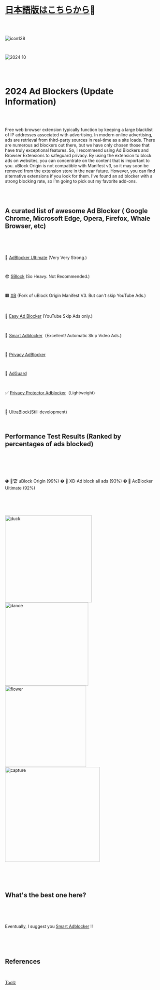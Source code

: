 <br>

<br>

# [日本語版はこちらから](https://github.com/feeloursoul/awesome-adblock/blob/main/README_jp.md)🔄

<br>

<br>

![icon128](https://github.com/user-attachments/assets/7c3acda9-8ffd-4913-a061-ec97ee509225)

<br>

![2024 10](https://github.com/user-attachments/assets/147bdba0-6d83-4ea0-bd3e-04fea4544c8c)

<br>

<br>

# 2024 Ad Blockers (Update Information)

<br>

<br>

Free web browser extension typically function by keeping a large blacklist of IP addresses associated with advertising. In modern online advertising, ads are retrieval from third-party sources in real-time as a site loads. There are numerous ad blockers out there, but we have only chosen those that have truly exceptional features. So, I recommend using Ad Blockers and Browser Extensions to safeguard privacy. By using the extension to block ads on websites, you can concentrate on the content that is important to you. uBlock Origin is not compatible with Manifest v3, so it may soon be removed from the extension store in the near future. However, you can find alternative extensions if you look for them. I've found an ad blocker with a strong blocking rate, so I'm going to pick out my favorite add-ons. 

<br>

<br>

## A curated list of awesome Ad Blocker ( Google Chrome, Microsoft Edge, Opera, Firefox, Whale Browser, etc)

<br>

<br>

<br>

🥈 [AdBlocker Ultimate](https://chromewebstore.google.com/detail/adblocker-ultimate/ohahllgiabjaoigichmmfljhkcfikeof) (Very Very Strong.)

<br>

😎 [SBlock](https://chromewebstore.google.com/detail/sblock-%E3%82%B9%E3%83%BC%E3%83%91%E3%83%BC%E5%BA%83%E5%91%8A%E3%83%96%E3%83%AD%E3%83%83%E3%82%AB%E3%83%BC/cmdgdghfledlbkbciggfjblphiafkcgg) (So Heavy. Not Recommended.)

<br>
 
🟫 [XB](https://chromewebstore.google.com/detail/xb-block-all-ads/hefagnpnacabcobofkfodcoiilmjbpkh) (Fork of uBlock Origin Manifest V3. But can't skip YouTube Ads.)

<br>

🎹 [Easy Ad Blocker](https://chromewebstore.google.com/detail/easy-ad-blocker/naffoicfphgmlgikpcmghdooejkboifd) (YouTube Skip Ads only.)

<br>

🥇 [Smart Adblocker](https://chromewebstore.google.com/detail/smart-adblocker/iojpcjjdfhlcbgjnpngcmaojmlokmeii)（Excellent! Automatic Skip Video Ads.)

<br>

🥉 [Privacy AdBlocker](https://microsoftedge.microsoft.com/addons/detail/privacy-adblocker-all-i/jefcaibefhfdmldbjhfhpokaeccigcca)

<br>

🔰   [AdGuard](https://chromewebstore.google.com/detail/adguard-%E5%BA%83%E5%91%8A%E3%83%96%E3%83%AD%E3%83%83%E3%82%AB%E3%83%BC/bgnkhhnnamicmpeenaelnjfhikgbkllg)

<br>

✅ [Privacy Protector Adblocker](https://microsoftedge.microsoft.com/addons/detail/privacy-protector-adblock/jmgbfafmchgbfolpdkdofglkcebkjjki)（Lightweight)

<br>

🌈 [UltraBlock](https://ultrablock.org/)(Still development)

<br>


 ## Performance Test Results (Ranked by percentages of ads blocked)

<br>
<br>
<br>
<br>
 
 ❶  🥇🏆 uBlock Origin  (99%)
 ❷  🥈 XB-Ad block all ads  (93%)
 ❸  🥉 AdBlocker Ultimate (92%)

<br>
<br>
<br>
<br>

<img width="287" alt="duck" src="https://github.com/user-attachments/assets/15d1a3bd-3b67-4b8e-bd7a-2a1919f9deed">
<img width="275" alt="dance" src="https://github.com/user-attachments/assets/fba2e199-17a0-47cf-9c81-89e050e59b78">
<img width="268" alt="flower" src="https://github.com/user-attachments/assets/870b64e8-ee2d-4bce-925c-f1a113fb31fd">
<img width="313" alt="capture" src="https://github.com/user-attachments/assets/5428a800-82d2-468e-9f99-6ea9ce6eff37">


<br>

<br>

<br>

<br>

<br>

## What's the best one here?

<br>

<br>

<br>

Eventually, I suggest you [Smart Adblocker](https://chromewebstore.google.com/detail/smart-adblocker/iojpcjjdfhlcbgjnpngcmaojmlokmeii) !!

<br>

<br>

<br>

## References

<br>

[Toolz](https://d3ward.github.io/toolz/adblock)



 

 

 


 




